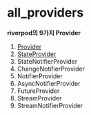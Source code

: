 # all_providers

**riverpod의 9가지 Provider**
1. [Provider](/lib/providers/provider)
2. [StateProvider](/lib/providers/state_provider)
3. StateNotifierProvider
4. ChangeNotifierProvider
5. NotifierProvider
6. AsyncNotifierProvider
7. FutureProvider
8. StreamProvider
9. StreamNotifierProvider